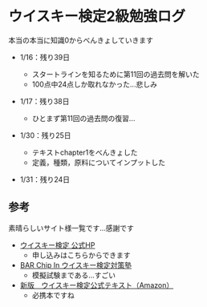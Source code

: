 # ウイスキー検定2級勉強ログ
本当の本当に知識0からべんきょしていきます  

- 1/16：残り39日
    - スタートラインを知るために第11回の過去問を解いた
    - 100点中24点しか取れなかった...悲しみ

- 1/17：残り38日
    - ひとまず第11回の過去問の復習...

- 1/30：残り25日
    - テキストchapter1をべんきょした
    - 定義，種類，原料についてインプットした

- 1/31：残り24日

## 参考
素晴らしいサイト様一覧です...感謝です

- [ウイスキー検定 公式HP](https://whiskykentei.com/)
    - 申し込みはこちらからできます
- [BAR Chip In ウイスキー検定対策塾](https://www.whiskykentei.jp/index.php)
    - 模擬試験まである...すごい 
- [新版　ウイスキー検定公式テキスト（Amazon）](https://www.amazon.co.jp/%E6%96%B0%E7%89%88-%E3%82%A6%E3%82%A4%E3%82%B9%E3%82%AD%E3%83%BC%E6%A4%9C%E5%AE%9A%E5%85%AC%E5%BC%8F%E3%83%86%E3%82%AD%E3%82%B9%E3%83%88-%E5%9C%9F%E5%B1%8B%E5%AE%88-ebook/dp/B07JLVR1T7)
    - 必携本ですね
